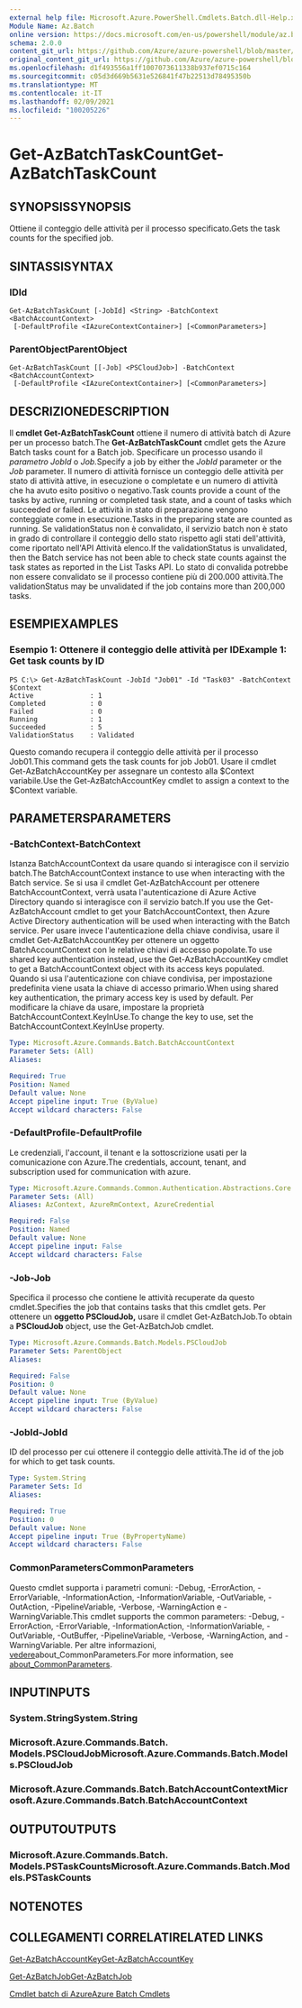 ```yaml
---
external help file: Microsoft.Azure.PowerShell.Cmdlets.Batch.dll-Help.xml
Module Name: Az.Batch
online version: https://docs.microsoft.com/en-us/powershell/module/az.batch/get-azbatchtaskcount
schema: 2.0.0
content_git_url: https://github.com/Azure/azure-powershell/blob/master/src/Batch/Batch/help/Get-AzBatchTaskCount.md
original_content_git_url: https://github.com/Azure/azure-powershell/blob/master/src/Batch/Batch/help/Get-AzBatchTaskCount.md
ms.openlocfilehash: d1f493556a1ff1007073611338b937ef0715c164
ms.sourcegitcommit: c05d3d669b5631e526841f47b22513d78495350b
ms.translationtype: MT
ms.contentlocale: it-IT
ms.lasthandoff: 02/09/2021
ms.locfileid: "100205226"
---
```

# <span data-ttu-id="eedfd-101">Get-AzBatchTaskCount</span><span class="sxs-lookup"><span data-stu-id="eedfd-101">Get-AzBatchTaskCount</span></span>

## <span data-ttu-id="eedfd-102">SYNOPSIS</span><span class="sxs-lookup"><span data-stu-id="eedfd-102">SYNOPSIS</span></span>
<span data-ttu-id="eedfd-103">Ottiene il conteggio delle attività per il processo specificato.</span><span class="sxs-lookup"><span data-stu-id="eedfd-103">Gets the task counts for the specified job.</span></span>

## <span data-ttu-id="eedfd-104">SINTASSI</span><span class="sxs-lookup"><span data-stu-id="eedfd-104">SYNTAX</span></span>

### <span data-ttu-id="eedfd-105">ID</span><span class="sxs-lookup"><span data-stu-id="eedfd-105">Id</span></span>
```
Get-AzBatchTaskCount [-JobId] <String> -BatchContext <BatchAccountContext>
 [-DefaultProfile <IAzureContextContainer>] [<CommonParameters>]
```

### <span data-ttu-id="eedfd-106">ParentObject</span><span class="sxs-lookup"><span data-stu-id="eedfd-106">ParentObject</span></span>
```
Get-AzBatchTaskCount [[-Job] <PSCloudJob>] -BatchContext <BatchAccountContext>
 [-DefaultProfile <IAzureContextContainer>] [<CommonParameters>]
```

## <span data-ttu-id="eedfd-107">DESCRIZIONE</span><span class="sxs-lookup"><span data-stu-id="eedfd-107">DESCRIPTION</span></span>
<span data-ttu-id="eedfd-108">Il **cmdlet Get-AzBatchTaskCount** ottiene il numero di attività batch di Azure per un processo batch.</span><span class="sxs-lookup"><span data-stu-id="eedfd-108">The **Get-AzBatchTaskCount** cmdlet gets the Azure Batch tasks count for a Batch job.</span></span>
<span data-ttu-id="eedfd-109">Specificare un processo usando il *parametro JobId* o *Job.*</span><span class="sxs-lookup"><span data-stu-id="eedfd-109">Specify a job by either the *JobId* parameter or the *Job* parameter.</span></span>
<span data-ttu-id="eedfd-110">Il numero di attività fornisce un conteggio delle attività per stato di attività attive, in esecuzione o completate e un numero di attività che ha avuto esito positivo o negativo.</span><span class="sxs-lookup"><span data-stu-id="eedfd-110">Task counts provide a count of the tasks by active, running or completed task state, and a count of tasks which succeeded or failed.</span></span> <span data-ttu-id="eedfd-111">Le attività in stato di preparazione vengono conteggiate come in esecuzione.</span><span class="sxs-lookup"><span data-stu-id="eedfd-111">Tasks in the preparing state are counted as running.</span></span> <span data-ttu-id="eedfd-112">Se validationStatus non è convalidato, il servizio batch non è stato in grado di controllare il conteggio dello stato rispetto agli stati dell'attività, come riportato nell'API Attività elenco.</span><span class="sxs-lookup"><span data-stu-id="eedfd-112">If the validationStatus is unvalidated, then the Batch service has not been able to check state counts against the task states as reported in the List Tasks API.</span></span> <span data-ttu-id="eedfd-113">Lo stato di convalida potrebbe non essere convalidato se il processo contiene più di 200.000 attività.</span><span class="sxs-lookup"><span data-stu-id="eedfd-113">The validationStatus may be unvalidated if the job contains more than 200,000 tasks.</span></span>

## <span data-ttu-id="eedfd-114">ESEMPI</span><span class="sxs-lookup"><span data-stu-id="eedfd-114">EXAMPLES</span></span>

### <span data-ttu-id="eedfd-115">Esempio 1: Ottenere il conteggio delle attività per ID</span><span class="sxs-lookup"><span data-stu-id="eedfd-115">Example 1: Get task counts by ID</span></span>
```
PS C:\> Get-AzBatchTaskCount -JobId "Job01" -Id "Task03" -BatchContext $Context
Active              : 1
Completed           : 0
Failed              : 0
Running             : 1
Succeeded           : 5
ValidationStatus    : Validated
```

<span data-ttu-id="eedfd-116">Questo comando recupera il conteggio delle attività per il processo Job01.</span><span class="sxs-lookup"><span data-stu-id="eedfd-116">This command gets the task counts for job Job01.</span></span>
<span data-ttu-id="eedfd-117">Usare il cmdlet Get-AzBatchAccountKey per assegnare un contesto alla $Context variabile.</span><span class="sxs-lookup"><span data-stu-id="eedfd-117">Use the Get-AzBatchAccountKey cmdlet to assign a context to the $Context variable.</span></span>

## <span data-ttu-id="eedfd-118">PARAMETERS</span><span class="sxs-lookup"><span data-stu-id="eedfd-118">PARAMETERS</span></span>

### <span data-ttu-id="eedfd-119">-BatchContext</span><span class="sxs-lookup"><span data-stu-id="eedfd-119">-BatchContext</span></span>
<span data-ttu-id="eedfd-120">Istanza BatchAccountContext da usare quando si interagisce con il servizio batch.</span><span class="sxs-lookup"><span data-stu-id="eedfd-120">The BatchAccountContext instance to use when interacting with the Batch service.</span></span>
<span data-ttu-id="eedfd-121">Se si usa il cmdlet Get-AzBatchAccount per ottenere BatchAccountContext, verrà usata l'autenticazione di Azure Active Directory quando si interagisce con il servizio batch.</span><span class="sxs-lookup"><span data-stu-id="eedfd-121">If you use the Get-AzBatchAccount cmdlet to get your BatchAccountContext, then Azure Active Directory authentication will be used when interacting with the Batch service.</span></span>
<span data-ttu-id="eedfd-122">Per usare invece l'autenticazione della chiave condivisa, usare il cmdlet Get-AzBatchAccountKey per ottenere un oggetto BatchAccountContext con le relative chiavi di accesso popolate.</span><span class="sxs-lookup"><span data-stu-id="eedfd-122">To use shared key authentication instead, use the Get-AzBatchAccountKey cmdlet to get a BatchAccountContext object with its access keys populated.</span></span>
<span data-ttu-id="eedfd-123">Quando si usa l'autenticazione con chiave condivisa, per impostazione predefinita viene usata la chiave di accesso primario.</span><span class="sxs-lookup"><span data-stu-id="eedfd-123">When using shared key authentication, the primary access key is used by default.</span></span>
<span data-ttu-id="eedfd-124">Per modificare la chiave da usare, impostare la proprietà BatchAccountContext.KeyInUse.</span><span class="sxs-lookup"><span data-stu-id="eedfd-124">To change the key to use, set the BatchAccountContext.KeyInUse property.</span></span>

```yaml
Type: Microsoft.Azure.Commands.Batch.BatchAccountContext
Parameter Sets: (All)
Aliases:

Required: True
Position: Named
Default value: None
Accept pipeline input: True (ByValue)
Accept wildcard characters: False
```

### <span data-ttu-id="eedfd-125">-DefaultProfile</span><span class="sxs-lookup"><span data-stu-id="eedfd-125">-DefaultProfile</span></span>
<span data-ttu-id="eedfd-126">Le credenziali, l'account, il tenant e la sottoscrizione usati per la comunicazione con Azure.</span><span class="sxs-lookup"><span data-stu-id="eedfd-126">The credentials, account, tenant, and subscription used for communication with azure.</span></span>

```yaml
Type: Microsoft.Azure.Commands.Common.Authentication.Abstractions.Core.IAzureContextContainer
Parameter Sets: (All)
Aliases: AzContext, AzureRmContext, AzureCredential

Required: False
Position: Named
Default value: None
Accept pipeline input: False
Accept wildcard characters: False
```

### <span data-ttu-id="eedfd-127">-Job</span><span class="sxs-lookup"><span data-stu-id="eedfd-127">-Job</span></span>
<span data-ttu-id="eedfd-128">Specifica il processo che contiene le attività recuperate da questo cmdlet.</span><span class="sxs-lookup"><span data-stu-id="eedfd-128">Specifies the job that contains tasks that this cmdlet gets.</span></span>
<span data-ttu-id="eedfd-129">Per ottenere un **oggetto PSCloudJob,** usare il cmdlet Get-AzBatchJob.</span><span class="sxs-lookup"><span data-stu-id="eedfd-129">To obtain a **PSCloudJob** object, use the Get-AzBatchJob cmdlet.</span></span>

```yaml
Type: Microsoft.Azure.Commands.Batch.Models.PSCloudJob
Parameter Sets: ParentObject
Aliases:

Required: False
Position: 0
Default value: None
Accept pipeline input: True (ByValue)
Accept wildcard characters: False
```

### <span data-ttu-id="eedfd-130">-JobId</span><span class="sxs-lookup"><span data-stu-id="eedfd-130">-JobId</span></span>
<span data-ttu-id="eedfd-131">ID del processo per cui ottenere il conteggio delle attività.</span><span class="sxs-lookup"><span data-stu-id="eedfd-131">The id of the job for which to get task counts.</span></span>

```yaml
Type: System.String
Parameter Sets: Id
Aliases:

Required: True
Position: 0
Default value: None
Accept pipeline input: True (ByPropertyName)
Accept wildcard characters: False
```

### <span data-ttu-id="eedfd-132">CommonParameters</span><span class="sxs-lookup"><span data-stu-id="eedfd-132">CommonParameters</span></span>
<span data-ttu-id="eedfd-133">Questo cmdlet supporta i parametri comuni: -Debug, -ErrorAction, -ErrorVariable, -InformationAction, -InformationVariable, -OutVariable, -OutAction, -PipelineVariable, -Verbose, -WarningAction e -WarningVariable.</span><span class="sxs-lookup"><span data-stu-id="eedfd-133">This cmdlet supports the common parameters: -Debug, -ErrorAction, -ErrorVariable, -InformationAction, -InformationVariable, -OutVariable, -OutBuffer, -PipelineVariable, -Verbose, -WarningAction, and -WarningVariable.</span></span> <span data-ttu-id="eedfd-134">Per altre informazioni, [vedere](http://go.microsoft.com/fwlink/?LinkID=113216)about_CommonParameters.</span><span class="sxs-lookup"><span data-stu-id="eedfd-134">For more information, see [about_CommonParameters](http://go.microsoft.com/fwlink/?LinkID=113216).</span></span>

## <span data-ttu-id="eedfd-135">INPUT</span><span class="sxs-lookup"><span data-stu-id="eedfd-135">INPUTS</span></span>

### <span data-ttu-id="eedfd-136">System.String</span><span class="sxs-lookup"><span data-stu-id="eedfd-136">System.String</span></span>

### <span data-ttu-id="eedfd-137">Microsoft.Azure.Commands.Batch. Models.PSCloudJob</span><span class="sxs-lookup"><span data-stu-id="eedfd-137">Microsoft.Azure.Commands.Batch.Models.PSCloudJob</span></span>

### <span data-ttu-id="eedfd-138">Microsoft.Azure.Commands.Batch.BatchAccountContext</span><span class="sxs-lookup"><span data-stu-id="eedfd-138">Microsoft.Azure.Commands.Batch.BatchAccountContext</span></span>

## <span data-ttu-id="eedfd-139">OUTPUT</span><span class="sxs-lookup"><span data-stu-id="eedfd-139">OUTPUTS</span></span>

### <span data-ttu-id="eedfd-140">Microsoft.Azure.Commands.Batch. Models.PSTaskCounts</span><span class="sxs-lookup"><span data-stu-id="eedfd-140">Microsoft.Azure.Commands.Batch.Models.PSTaskCounts</span></span>

## <span data-ttu-id="eedfd-141">NOTE</span><span class="sxs-lookup"><span data-stu-id="eedfd-141">NOTES</span></span>

## <span data-ttu-id="eedfd-142">COLLEGAMENTI CORRELATI</span><span class="sxs-lookup"><span data-stu-id="eedfd-142">RELATED LINKS</span></span>

[<span data-ttu-id="eedfd-143">Get-AzBatchAccountKey</span><span class="sxs-lookup"><span data-stu-id="eedfd-143">Get-AzBatchAccountKey</span></span>](./Get-AzBatchAccountKey.md)

[<span data-ttu-id="eedfd-144">Get-AzBatchJob</span><span class="sxs-lookup"><span data-stu-id="eedfd-144">Get-AzBatchJob</span></span>](./Get-AzBatchJob.md)

[<span data-ttu-id="eedfd-145">Cmdlet batch di Azure</span><span class="sxs-lookup"><span data-stu-id="eedfd-145">Azure Batch Cmdlets</span></span>](/powershell/module/Az.Batch/)
